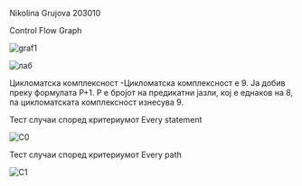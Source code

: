 Nikolina Grujova 203010

Control Flow Graph

![graf1](https://user-images.githubusercontent.com/100199831/171853966-abb63b07-d591-43d9-a3e8-0e2020b0a35c.PNG)

![лаб](https://user-images.githubusercontent.com/100199831/171857576-4f171016-356f-40af-b82c-f38d619ca40b.PNG)



Цикломатска комплексност
-Цикломатска комплексност e 9. Jа добив преку формулата P+1. P е бројот на предикатни јазли, кој е еднаков на 8, па цикломатската комплексност изнесува 9.

Тест случаи според критериумот Every statement

![C0](https://user-images.githubusercontent.com/100199831/171855241-89b90cf6-8374-4b4e-be3c-3fb7f72aa053.PNG)



Тест случаи според критериумот Every path

![C1](https://user-images.githubusercontent.com/100199831/171855290-4e7526ef-226c-48d7-a6f6-466c075b210b.PNG)


